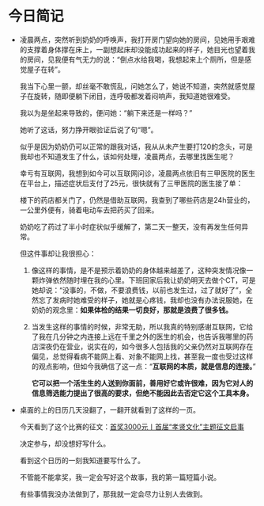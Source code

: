 # 今日简记

* 凌晨两点，突然听到奶奶的呼唤声，我打开房门望向她的房间，见她用手艰难的支撑着身体撑在床上，一副想起床却没能成功起来的样子，她目光也望着我的房间，见我便有气无力的说：“倒点水给我喝，我想起来上个厕所，但是感觉屋子在转”。

    我当下心里一颤，却丝毫不敢慌乱，问她怎么了，她说不知道，突然就感觉屋子在旋转，随即便躺下闭目，连呼吸都发着闷响声，我知道她很难受。

    我以为是坐起来导致的，便问她：“躺下来还是一样吗？”

    她听了这话，努力挣开眼验证后说了句“嗯”。

    似乎是因为奶奶仍可以正常的跟我对话，我从从未产生要打120的念头，可是我却也不知道发生了什么，该如何处理，凌晨两点，去哪里找医生呢？

    幸亏有互联网，我想到如今可以互联网问诊，凌晨两点依旧有三甲医院的医生在平台上，描述症状后支付了25元，很快就有了三甲医院的医生接了单：

    楼下的药店都关门了，仍然是借助互联网，我查到了哪些药店是24h营业的，一公里外便有，骑着电动车去把药买了回来。

    奶奶吃了药过了半小时症状似乎缓解了，第二天一整天，没有再发生任何异常。

    但这件事却让我很担心：

    1. 像这样的事情，是不是预示着奶奶的身体越来越差了，这种突发情况像一颗炸弹依然随时埋在我的心里。下班回家后我让奶奶明天去做个CT，可是她却说：“没事的，不做，不要浪费钱，以前也发生过，过了就好了”，全然忘了发病时她难受的样子，她就是心疼钱，我却也没有办法说服她，在奶奶的观念里：**如果体检的结果一切良好，那就是浪费了很多钱。**
    2. 当发生这样的事情的时候，非常无助，所以我真的特别感谢互联网，它给了我在几分钟之内连接上远在千里之外的医生的机会，也告诉我哪里的药店深夜仍在营业，说实在的，如今很多人包括我的父亲仍然对互联网存在偏见，总觉得看病不能网上看、对象不能网上找，甚至我一度也受过这样的观点影响，但如今我确信了这一点：“**互联网的本质，就是信息的连接。**”

        **它可以把一个活生生的人送到你面前，善用好它或许很难，因为它对人的信息筛选能力提出了很高的要求，但绝不能因此去否定它这个工具本身。**

* 桌面的上的日历几天没翻了，一翻开就看到了这样的一页。

    今天看到了这个比赛的征文：[首奖3000元〡首届“孝贤文化”主题征文启事](https://mp.weixin.qq.com/s/vZNGsWKOlpNI766C7NE2dA)

    决定参与，却没想好写什么。

    看到这个日历的一刻我知道要写什么了。

    不管能不能拿奖，我一定会写好这个故事，我的第一篇短篇小说。

    有些事情我没办法做到了，那我就一定会尽力让别人去做到。